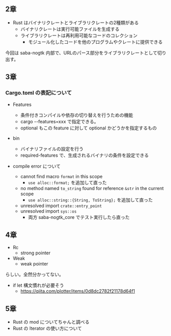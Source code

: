 ## 2章
- Rust はバイナリクレートとライブラリクレートの2種類がある
    - バイナリクレートは実行可能ファイルを生成する
    - ライブラリクレートは再利用可能なコードのコレクション
        - モジュール化したコードを他のプログラムやクレートに提供できる

今回は saba-nogtk 内部で、URLのパース部分をライブラリクレートとして切り出す。

## 3章
### Cargo.toml の表記について
- Features
    - 条件付きコンパイルや依存の切り替えを行うための機能
    - cargo --features=xxx で指定できる。
    - optional もこの feature に対して optional かどうかを指定するもの
- bin
    - バイナリファイルの設定を行う
    - required-features で、生成されるバイナリの条件を設定できる

- compile error について
    - cannot find macro `format` in this scope
        - `use alloc::format;` を追加して直った
    - no method named `to_string` found for reference `&str` in the current scope
        - `use alloc::string::{String, ToString};` を追加して直った
    - unresolved import `crate::entry_point`
    - unresolved import `sys::os`
        - 両方 saba-nogtk_core でテスト実行したら直った

## 4章
- Rc
    - strong pointer
- Weak
    - weak pointer

らしい。全然分かってない。

- if let 構文慣れが必要そう
    - https://qiita.com/plotter/items/0d8dc2782f21178d64f1


## 5章
- Rust の mod についてちゃんと調べる
- Rust の Iterator の使い方について
